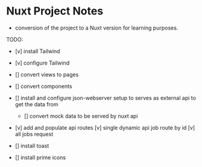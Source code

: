 # Nuxt Project Notes
- conversion of the project to a Nuxt version for learning purposes.


TODO:
- [v] install Tailwind
- [v] configure Tailwind
- [] convert views to pages
- [] convert components

- [] install and configure json-webserver setup to serves as external api to get the data from
  - [] convert mock data to be served by nuxt api

- [v] add and populate api routes
  [v] single dynamic api job route by id
  [v] all jobs request 

- [] install toast
- [] install prime icons